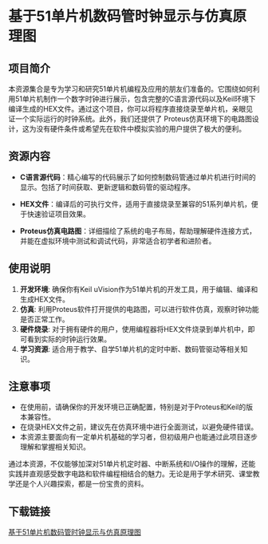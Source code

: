 # 基于51单片机数码管时钟显示与仿真原理图

## 项目简介

本资源集合是专为学习和研究51单片机编程及应用的朋友们准备的。它围绕如何利用51单片机制作一个数字时钟进行展示，包含完整的C语言源代码以及Keil环境下编译生成的HEX文件。通过这个项目，你可以将程序直接烧录至单片机，亲眼见证一个实际运行的时钟系统。此外，我们还提供了 Proteus仿真环境下的电路图设计，这为没有硬件条件或希望先在软件中模拟实验的用户提供了极大的便利。

## 资源内容

- **C语言源代码**：精心编写的代码展示了如何控制数码管通过单片机进行时间的显示。包括了时间获取、更新逻辑和数码管的驱动程序。
  
- **HEX文件**：编译后的可执行文件，适用于直接烧录至兼容的51系列单片机，便于快速验证项目效果。
  
- **Proteus仿真电路图**：详细描绘了系统的电子布局，帮助理解硬件连接方式，并能在虚拟环境中测试和调试代码，非常适合初学者和进阶者。

## 使用说明

1. **开发环境**: 确保你有Keil uVision作为51单片机的开发工具，用于编辑、编译和生成HEX文件。
2. **仿真**: 利用Proteus软件打开提供的电路图，可以进行软件仿真，观察时钟功能是否正常工作。
3. **硬件烧录**: 对于拥有硬件的用户，使用编程器将HEX文件烧录到单片机中，即可看到实际的时钟运行效果。
4. **学习资源**: 适合用于教学、自学51单片机的定时中断、数码管驱动等相关知识。

## 注意事项

- 在使用前，请确保你的开发环境已正确配置，特别是对于Proteus和Keil的版本兼容性。
- 在烧录HEX文件之前，建议先在仿真环境中进行全面测试，以避免硬件错误。
- 本资源主要面向有一定单片机基础的学习者，但初级用户也能通过此项目逐步理解和掌握相关知识。

通过本资源，不仅能够加深对51单片机定时器、中断系统和I/O操作的理解，还能实践并直观感受数字电路和软件编程相结合的魅力。无论是用于学术研究、课堂教学还是个人兴趣探索，都是一份宝贵的资料。

## 下载链接

[基于51单片机数码管时钟显示与仿真原理图](https://pan.quark.cn/s/a2c4561d1c8f)